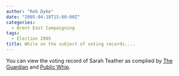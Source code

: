 ```yaml
---
author: "Rob Dyke"
date: "2005-04-18T15:00:00Z"
categories:
  - Brent East Campaigning
tags:
  - Election 2005
title: While on the subject of voting records....
---
```

You can view the voting record of Sarah Teather as complied by [The Guardian](http://politics.guardian.co.uk/person/howtheyvoted/0,,-6690,00.html) and [Public Whip](http://www.publicwhip.org.uk/mp.php?id=uk.org.publicwhip/member/1350&showall=yes#divisions).
